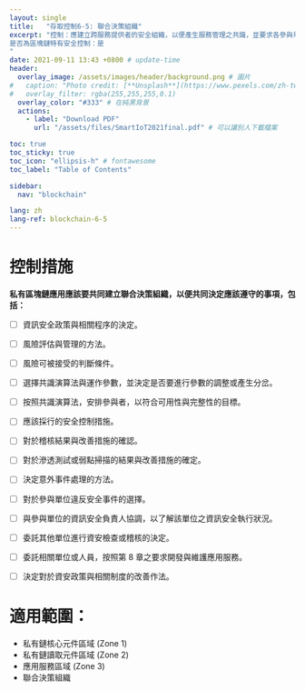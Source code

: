 ```yaml
---
layout: single
title:   "存取控制6-5: 聯合決策組織"
excerpt: "控制：應建立跨服務提供者的安全組織，以便產生服務管理之共識，並要求各參與單位遵守相關決策。<br><br>
是否為區塊鏈特有安全控制：是
" 
date: 2021-09-11 13:43 +0800 # update-time
header:
  overlay_image: /assets/images/header/background.png # 圖片
#   caption: "Photo credit: [**Unsplash**](https://www.pexels.com/zh-tw/search/earth/)" # 可以表示圖片來源
#   overlay_filter: rgba(255,255,255,0.1)
  overlay_color: "#333" # 在純黑背景
  actions:
    - label: "Download PDF"
      url: "/assets/files/SmartIoT2021final.pdf" # 可以讓別人下載檔案

toc: true
toc_sticky: true
toc_icon: "ellipsis-h" # fontawesome
toc_label: "Table of Contents"

sidebar:
  nav: "blockchain"

lang: zh
lang-ref: blockchain-6-5
---
```



# 控制措施
**私有區塊鏈應用應該要共同建立聯合決策組織，以便共同決定應該遵守的事項，包括：**

- [ ] 資訊安全政策與相關程序的決定。
- [ ] 風險評估與管理的方法。
- [ ] 風險可被接受的判斷條件。
- [ ] 選擇共識演算法與運作參數，並決定是否要進行參數的調整或產生分岔。
- [ ] 按照共識演算法，安排參與者，以符合可用性與完整性的目標。
- [ ] 應該採行的安全控制措施。
- [ ] 對於稽核結果與改善措施的確認。
- [ ] 對於滲透測試或弱點掃描的結果與改善措施的確定。
- [ ] 決定意外事件處理的方法。
- [ ] 對於參與單位違反安全事件的選擇。
- [ ] 與參與單位的資訊安全負責人協調，以了解該單位之資訊安全執行狀況。
- [ ] 委託其他單位進行資安檢查或稽核的決定。
- [ ] 委託相關單位或人員，按照第 8 章之要求開發與維護應用服務。
- [ ] 決定對於資安政策與相關制度的改善作法。


# 適用範圍：
- 私有鏈核心元件區域 (Zone 1)
- 私有鏈讀取元件區域 (Zone 2)
- 應用服務區域 (Zone 3)
- 聯合決策組織



